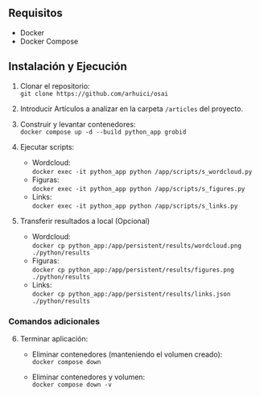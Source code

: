 ## Requisitos
- Docker
- Docker Compose

## Instalación y Ejecución
1. Clonar el repositorio:  
``` git clone https://github.com/arhuici/osai ```
2. Introducir Artículos a analizar en la carpeta `/articles` del proyecto.
3. Construir y levantar contenedores:  
```docker compose up -d --build python_app grobid```
4. Ejecutar scripts:
    - Wordcloud:  
```docker exec -it python_app python /app/scripts/s_wordcloud.py```
    - Figuras:  
```docker exec -it python_app python /app/scripts/s_figures.py```
    - Links:  
```docker exec -it python_app python /app/scripts/s_links.py```

5. Transferir resultados a local (Opcional)
    - Wordcloud:  
```docker cp python_app:/app/persistent/results/wordcloud.png ./python/results```
    - Figuras:  
```docker cp python_app:/app/persistent/results/figures.png ./python/results```
    - Links:  
```docker cp python_app:/app/persistent/results/links.json ./python/results```

### Comandos adicionales
6. Terminar aplicación:  
    - Eliminar contenedores (manteniendo el volumen creado):  
```docker compose down```

    - Eliminar contenedores y volumen:  
```docker compose down -v```